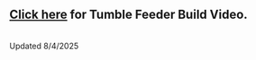 ## <a href="https://www.youtube.com/watch?v=_t9MZKi8byM" target="_blank" rel="noopener noreferrer">Click here</a> for Tumble Feeder Build Video.
<br>
Updated 8/4/2025
